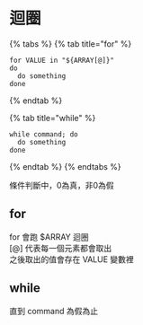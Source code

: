 # 迴圈

{% tabs %}
{% tab title="for" %}
```text
for VALUE in "${ARRAY[@]}"
do
  do something
done
```
{% endtab %}

{% tab title="while" %}
```
while command; do
  do something
done
```
{% endtab %}
{% endtabs %}

條件判斷中，0為真，非0為假

## for

for 會跑 $ARRAY 迴圈  
\[@\] 代表每一個元素都會取出  
之後取出的值會存在 VALUE 變數裡

## while

直到 command 為假為止

